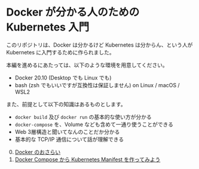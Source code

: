 # Docker が分かる人のための Kubernetes 入門

このリポジトリは、Docker は分かるけど Kubernetes は分からん、という人が Kubernetes に入門するために作られました。

本編を進めるにあたっては、以下のような環境を用意してください。

- Docker 20.10 (Desktop でも Linux でも)
- bash (zsh でもいいですが互換性は保証しません) on Linux / macOS / WSL2

また、前提として以下の知識はあるものとします。

- `docker build` 及び `docker run` の基本的な使い方が分かる
- `docker-compose` を、Volume なども含めて一通り使うことができる
- Web 3層構造と聞いてなんのことだか分かる
- 基本的な TCP/IP 通信について話が理解できる

0. [Docker のおさらい](./00-docker)
1. [Docker Compose から Kubernetes Manifest を作ってみよう](./01-docker-and-k8s)
